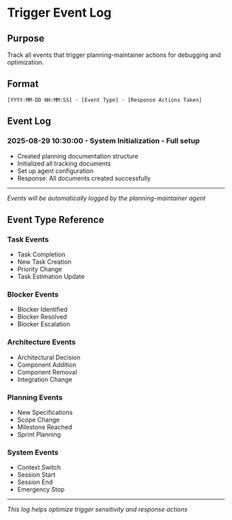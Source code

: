 # Trigger Event Log

## Purpose
Track all events that trigger planning-maintainer actions for debugging and optimization.

## Format
```
[YYYY-MM-DD HH:MM:SS] - [Event Type] - [Response Actions Taken]
```

## Event Log

### 2025-08-29 10:30:00 - System Initialization - Full setup
- Created planning documentation structure
- Initialized all tracking documents
- Set up agent configuration
- Response: All documents created successfully

---

*Events will be automatically logged by the planning-maintainer agent*

## Event Type Reference

### Task Events
- Task Completion
- New Task Creation
- Priority Change
- Task Estimation Update

### Blocker Events
- Blocker Identified
- Blocker Resolved
- Blocker Escalation

### Architecture Events
- Architectural Decision
- Component Addition
- Component Removal
- Integration Change

### Planning Events
- New Specifications
- Scope Change
- Milestone Reached
- Sprint Planning

### System Events
- Context Switch
- Session Start
- Session End
- Emergency Stop

---

*This log helps optimize trigger sensitivity and response actions*